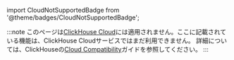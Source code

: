 

import CloudNotSupportedBadge from '@theme/badges/CloudNotSupportedBadge';

<CloudNotSupportedBadge/>

:::note
このページは[ClickHouse Cloud](https://clickhouse.com/cloud)には適用されません。ここに記載されている機能は、ClickHouse Cloudサービスではまだ利用できません。
詳細については、ClickHouseの[Cloud Compatibility](/whats-new/cloud-compatibility#roadmap)ガイドを参照してください。
:::
